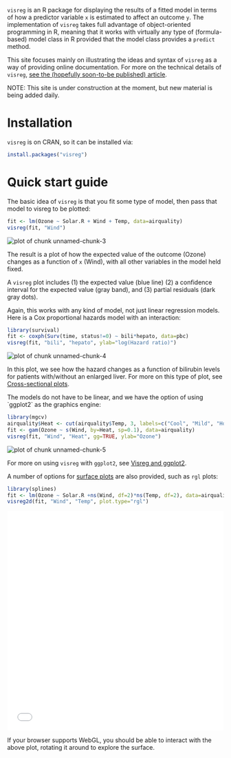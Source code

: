 ---
---


`visreg` is an R package for displaying the results of a fitted model in terms of how a predictor variable `x` is estimated to affect an outcome `y`.  The implementation of `visreg` takes full advantage of object-oriented programming in R, meaning that it works with virtually any type of (formula-based) model class in R provided that the model class provides a `predict` method.

This site focuses mainly on illustrating the ideas and syntax of `visreg` as a way of providing online documentation.  For more on the technical details of `visreg`, [see the (hopefully soon-to-be published) article](http://myweb.uiowa.edu/pbreheny/publications/visreg.pdf).

NOTE: This site is under construction at the moment, but new material is being added daily.

# Installation

`visreg` is on CRAN, so it can be installed via:


```r
install.packages("visreg")
```

# Quick start guide

The basic idea of `visreg` is that you fit some type of model, then pass that model to visreg to be plotted:


```r
fit <- lm(Ozone ~ Solar.R + Wind + Temp, data=airquality)
visreg(fit, "Wind")
```

![plot of chunk unnamed-chunk-3](img/index-unnamed-chunk-3-1.png)

The result is a plot of how the expected value of the outcome (Ozone) changes as a function of `x` (Wind), with all other variables in the model held fixed.

A `visreg` plot includes (1) the expected value (blue line) (2) a confidence interval for the expected value (gray band), and (3) partial residuals (dark gray dots).  

Again, this works with any kind of model, not just linear regression models.  Here is a Cox proportional hazards model with an interaction:


```r
library(survival)
fit <- coxph(Surv(time, status!=0) ~ bili*hepato, data=pbc)
visreg(fit, "bili", "hepato", ylab="log(Hazard ratio)")
```

![plot of chunk unnamed-chunk-4](img/index-unnamed-chunk-4-1.png)

In this plot, we see how the hazard changes as a function of bilirubin levels for patients with/without an enlarged liver.  For more on this type of plot, see [Cross-sectional plots](cross-section).  

<p id="gam">The models do not have to be linear, and we have the option of using `ggplot2` as the graphics engine:</p>


```r
library(mgcv)
airquality$Heat <- cut(airquality$Temp, 3, labels=c("Cool", "Mild", "Hot"))
fit <- gam(Ozone ~ s(Wind, by=Heat, sp=0.1), data=airquality)
visreg(fit, "Wind", "Heat", gg=TRUE, ylab="Ozone")
```

![plot of chunk unnamed-chunk-5](img/index-unnamed-chunk-5-1.png)

For more on using `visreg` with `ggplot2`, see [Visreg and ggplot2](gg.html).

A number of options for [surface plots](surface.html) are also provided, such as `rgl` plots:


```r
library(splines)
fit <- lm(Ozone ~ Solar.R +ns(Wind, df=2)*ns(Temp, df=2), data=airquality)
visreg2d(fit, "Wind", "Temp", plot.type="rgl")
```



<div class="container" style="width: 100%">
  <div class="row-fluid">
    <iframe class="span12" 
	    style="border: none; height: 510px; width: 100%"
	    src="img/rgl.html">
    </iframe>
  </div>
</div>

If your browser supports WebGL, you should be able to interact with the above plot, rotating it around to explore the surface.
